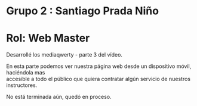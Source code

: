 # Grupo 2 : Santiago Prada Niño

# Rol: Web Master

Desarrollé los mediaqwerty - parte 3 del vídeo.

En esta parte podemos ver nuestra página web desde un dispositivo móvil, haciéndola mas   <br> accesible a todo el público que quiera contratar algún servicio de nuestros instructores.

No está terminada aún, quedó en proceso.
